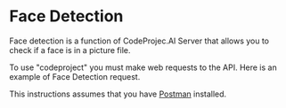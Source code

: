 # Face Detection

Face detection is a function of CodeProjec.AI Server that allows you to check if a face is in a picture file.

To use "codeproject" you must make web requests to the API. Here is an example of Face Detection request.

This instructions assumes that you have [Postman]() installed.
